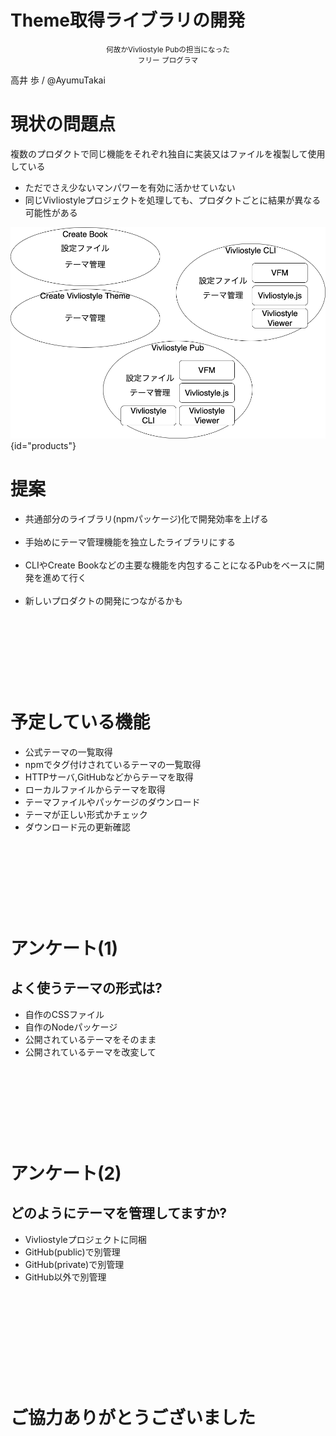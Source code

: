 # Theme取得ライブラリの開発

<div style="text-align:center;">

<small>何故かVivliostyle Pubの担当になった<br>
フリー プログラマ</small>
</div>

 高井 歩 / @AyumuTakai


# 現状の問題点

<style>
#products { height: 60%; margin:0 auto -30%; display:block; }
</style>



複数のプロダクトで同じ機能をそれぞれ独自に実装又はファイルを複製して使用している

* ただでさえ少ないマンパワーを有効に活かせていない
* 同じVivliostyleプロジェクトを処理しても、プロダクトごとに結果が異なる可能性がある

![](products.png){id="products"}

# 提案

* 共通部分のライブラリ(npmパッケージ)化で開発効率を上げる<br><br>
* 手始めにテーマ管理機能を独立したライブラリにする<br><br>
* CLIやCreate Bookなどの主要な機能を内包することになるPubをベースに開発を進めて行く<br><br>
* 新しいプロダクトの開発につながるかも


&nbsp;  


&nbsp;

&nbsp;  
  
&nbsp;

# 予定している機能

* 公式テーマの一覧取得
* npmでタグ付けされているテーマの一覧取得
* HTTPサーバ,GitHubなどからテーマを取得
* ローカルファイルからテーマを取得
* テーマファイルやパッケージのダウンロード
* テーマが正しい形式かチェック
* ダウンロード元の更新確認

&nbsp;  

&nbsp;

&nbsp;  
  
&nbsp;

# アンケート(1)

## よく使うテーマの形式は?

* 自作のCSSファイル
* 自作のNodeパッケージ
* 公開されているテーマをそのまま
* 公開されているテーマを改変して

&nbsp;  

&nbsp;

&nbsp;  
  
&nbsp;

# アンケート(2)

## どのようにテーマを管理してますか?

* Vivliostyleプロジェクトに同梱
* GitHub(public)で別管理
* GitHub(private)で別管理
* GitHub以外で別管理

&nbsp;

&nbsp;  

&nbsp;

&nbsp;  
  
&nbsp;

# ご協力ありがとうございました

&nbsp;

&nbsp;

&nbsp;  
  
&nbsp;

&nbsp;